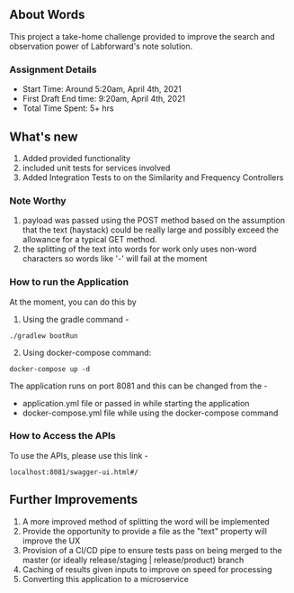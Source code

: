 ## About Words
This project a take-home challenge provided to improve the search and observation power of Labforward's note solution.

### Assignment Details
- Start Time: Around 5:20am, April 4th, 2021
- First Draft End time: 9:20am, April 4th, 2021
- Total Time Spent: 5+ hrs

## What's new
1. Added provided functionality
2. included unit tests for services involved
3. Added Integration Tests to on the Similarity and Frequency Controllers

### Note Worthy
1. payload was passed using the POST method based on the assumption that the text (haystack) could be really large and possibly exceed the allowance for a typical GET method.
2. the splitting of the text into words for work only uses non-word characters so words like '-' will fail at the moment

### How to run the Application
At the moment, you can do this by 

1. Using the gradle command -

```./gradlew bootRun```

2. Using docker-compose command:

```docker-compose up -d```

The application runs on port 8081 and this can be changed from the -
- application.yml file or passed in while starting the application
- docker-compose.yml file while using the docker-compose command

### How to Access the APIs
To use the APIs, please use this link -

```localhost:8081/swagger-ui.html#/```


## Further Improvements
1. A more improved method of splitting the word will be implemented
2. Provide the opportunity to provide a file as the "text" property will improve the UX
3. Provision of a CI/CD pipe to ensure tests pass on being merged to the master (or ideally release/staging | release/product) branch
4. Caching of results given inputs to improve on speed for processing
5. Converting this application to a microservice
